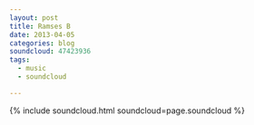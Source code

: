 ```yaml
---
layout: post
title: Ramses B
date: 2013-04-05
categories: blog
soundcloud: 47423936
tags:
  - music
  - soundcloud

---
```


{% include soundcloud.html  soundcloud=page.soundcloud %}
